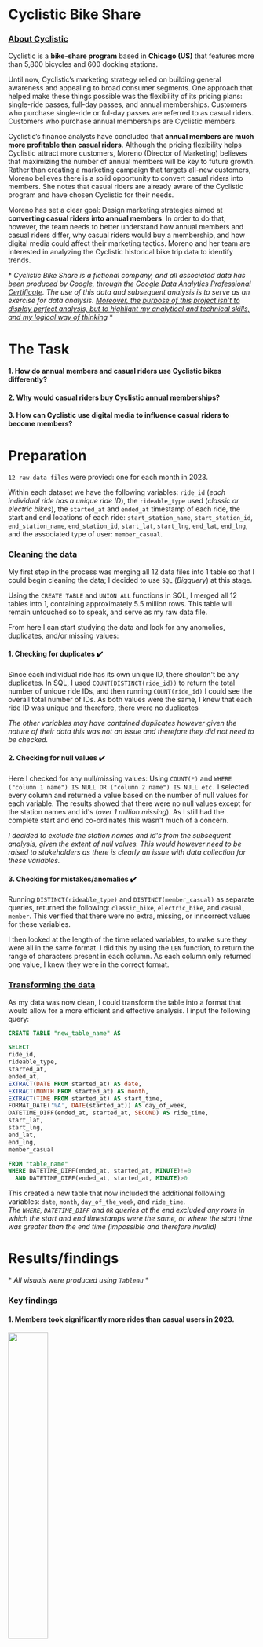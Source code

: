 # Cyclistic Bike Share
### <ins>About Cyclistic</ins>

Cyclistic is a **bike-share program** based in **Chicago (US)** that features more than 5,800 bicycles and 600 docking stations. 

Until now, Cyclistic’s marketing strategy relied on building general awareness and appealing to broad consumer segments. One approach that helped make these things possible was the flexibility of its pricing plans: single-ride passes, full-day passes, and annual memberships. Customers who purchase single-ride or ful-day passes are referred to as casual riders. Customers who purchase annual memberships are Cyclistic members. 

Cyclistic’s finance analysts have concluded that **annual members are much more profitable than casual riders**. Although the pricing flexibility helps Cyclistic attract more customers, Moreno (Director of Marketing) believes that maximizing the number of annual members will be key to future growth. Rather than creating a marketing campaign that targets all-new customers, Moreno believes there is a solid opportunity to convert casual riders into members. She notes that casual riders are already aware of the Cyclistic program and have chosen Cyclistic for their needs. 

Moreno has set a clear goal: Design marketing strategies aimed at **converting casual riders into annual members**. In order to do that, however, the team needs to better understand how annual members and casual riders differ, why casual riders would buy a membership, and how digital media could affect their marketing tactics. Moreno and her team are interested in analyzing the Cyclistic historical bike trip data to identify trends.

\* *Cyclistic Bike Share is a fictional company, and all associated data has been produced by Google, through the [Google Data Analytics Professional Certificate](https://www.coursera.org/professional-certificates/google-data-analytics). The use of this data and subsequent analysis is to serve as an exercise for data analysis. <ins>Moreover, the purpose of this project isn't to display perfect analysis, but to highlight my analytical and technical skills, and my logical way of thinking</ins>* \* 

# The Task 
#### 1. How do annual members and casual riders use Cyclistic bikes differently?
#### 2. Why would casual riders buy Cyclistic annual memberships?
#### 3. How can Cyclistic use digital media to influence casual riders to become members?

# Preparation
`12 raw data files` were provied: one for each month in 2023. 

Within each dataset we have the following variables: `ride_id` (*each individual ride has a unique ride ID*), the `rideable_type` used (*classic or electric bikes*), the `started_at` and `ended_at` timestamp of each ride, the start and end locations of each ride: `start_station_name`, `start_station_id`, `end_station_name`, `end_station_id`, `start_lat`, `start_lng`, `end_lat`, `end_lng`, and the associated type of user: `member_casual`.

### <ins>Cleaning the data</ins>

My first step in the process was merging all 12 data files into 1 table so that I could begin cleaning the data; I decided to use `SQL` (*Bigquery*) at this stage. 

Using the `CREATE TABLE` and `UNION ALL` functions in SQL, I merged all 12 tables into 1, containing approximately 5.5 million rows. This table will remain untouched so to speak, and serve as my raw data file.

From here I can start studying the data and look for any anomolies, duplicates, and/or missing values:
#### 1. Checking for duplicates :heavy_check_mark:
Since each individual ride has its own unique ID, there shouldn't be any duplicates. In SQL, I used `COUNT(DISTINCT(ride_id))` to return the total number of unique ride IDs, and then running `COUNT(ride_id)` I could see the overall total number of IDs. As both values were the same, I knew that each ride ID was unique and therefore, there were no duplicates 

*The other variables may have contained duplicates however given the nature of their data this was not an issue and therefore they did not need to be checked.*

#### 2. Checking for null values :heavy_check_mark:
Here I checked for any null/missing values: Using `COUNT(*)` and `WHERE ("column 1 name") IS NULL OR ("column 2 name") IS NULL etc.` I selected every column and returned a value based on the number of null values for each variable. The results showed that there were no null values except for the station names and id's (*over 1 million missing*). As I still had the complete start and end co-ordinates this wasn't much of a concern. 

*I decided to exclude the station names and id's from the subsequent analysis, given the extent of null values. This would however need to be raised to stakeholders as there is clearly an issue with data collection for these variables.*

#### 3. Checking for mistakes/anomalies :heavy_check_mark:
Running `DISTINCT(rideable_type)` and `DISTINCT(member_casual)` as separate queries, returned the following: `classic_bike`, `electric_bike`, and `casual`, `member`. This verified that there were no extra, missing, or inncorrect values for these variables.

I then looked at the length of the time related variables, to make sure they were all in the same format. I did this by using the `LEN` function, to return the range of characters present in each column. As each column only returned one value, I knew they were in the correct format. 

### <ins>Transforming the data</ins>
As my data was now clean, I could transform the table into a format that would allow for a more efficient and effective analysis. I input the following query:

```sql
CREATE TABLE "new_table_name" AS

SELECT 
ride_id,
rideable_type,
started_at,
ended_at,
EXTRACT(DATE FROM started_at) AS date, 
EXTRACT(MONTH FROM started_at) AS month,
EXTRACT(TIME FROM started_at) AS start_time,
FORMAT_DATE('%A', DATE(started_at)) AS day_of_week, 
DATETIME_DIFF(ended_at, started_at, SECOND) AS ride_time,
start_lat, 
start_lng,
end_lat,
end_lng,
member_casual 

FROM "table_name"
WHERE DATETIME_DIFF(ended_at, started_at, MINUTE)!=0 
  AND DATETIME_DIFF(ended_at, started_at, MINUTE)>0
```

This created a new table that now included the additional following variables: `date`, `month`, `day_of_the_week`, and `ride_time`. <br />
*The `WHERE`, `DATETIME_DIFF` and `OR` queries at the end excluded any rows in which the start and end timestamps were the same, or where the start time was greater than the end time (impossible and therefore invalid)*

# Results/findings
\* *All visuals were produced using `Tableau`* \*
### Key findings
#### 1. Members took significantly more rides than casual users in 2023. <br />
<img src="https://github.com/JakeWillMoran/Cyclistic_Bike_Share/assets/161477623/b1ec4285-b43d-4a39-b52b-a8a13c3b24c7" width=40% height=40%> <br />

#### 2. The total number of rides for members peaked in August whereas the total number of rides for casual riders peaked in July. <br />
![Monthly number of rides in 2023 ](https://github.com/JakeWillMoran/Cyclistic_Bike_Share/assets/161477623/9c276ae9-c762-48f3-9c44-c14b11a15a26) <br />

#### 3. The total number of rides for members was higher throughout the working week whereas the total number of rides for casual riders was higher on the weekend <br />
![Number of rides per day of the week in 2023](https://github.com/JakeWillMoran/Cyclistic_Bike_Share/assets/161477623/03d3e354-e5eb-400c-8c5f-1c7209b10df6)

#### 4. Casual riders number of rides steadily rose from 5am to 5pm whereas members number of rides had peaks at 8am and 8pm <br />
![Hourly number of rides in 2023](https://github.com/JakeWillMoran/Cyclistic_Bike_Share/assets/161477623/819e2c85-f084-49f9-996e-56aaa402c5af)

#### 5. On average, casual riders had significantly longer ride times compared to members <br />
<img src= "https://github.com/JakeWillMoran/Cyclistic_Bike_Share/assets/161477623/6ff7779e-fec8-4fa3-8d76-9b9132f99667)" width=40% height=40%> <br />

#### 6. Whereas members average ride time stayed relatively consistent throughout the year, rising slightly into the summer months; casual riders had a drop in March and a steeper incline into the summer months <br />
![Monthly average ride time in 2023 ](https://github.com/JakeWillMoran/Cyclistic_Bike_Share/assets/161477623/51e970ad-7423-4ae7-9fe4-9c050265845c)

#### 7. Casual riders relatively had a greater average ride time on the weekend
![Average ride time per day fo the week in 2023 ](https://github.com/JakeWillMoran/Cyclistic_Bike_Share/assets/161477623/81643d10-b0fb-4b1a-a958-ccafcccb90d3)

#### 8. There was no clear trend with average ride time per hour of the day. Casual rider data appears anomolous. 
![Hourly average ride time in 2023 ](https://github.com/JakeWillMoran/Cyclistic_Bike_Share/assets/161477623/7a0e938a-9f87-41f7-8ffa-e317f4f1fa90)



